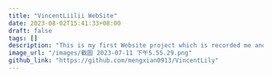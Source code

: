 ```yaml
---
title: "VincentLiilii WebSite"
date: 2023-08-02T15:41:33+08:00
draft: false
tags: []
description: "This is my first Website project which is recorded me and Liilii daily life."
image_url: "/images/截圖 2023-07-11 下午5.55.29.png"
github_link: "https://github.com/mengxian0913/VincentLily"
---
```


